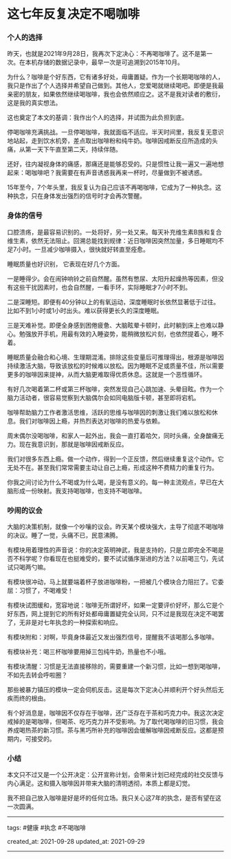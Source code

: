 # 这七年反复决定不喝咖啡

### 个人的选择

昨天，也就是2021年9月28日，我再次下定决心：不再喝咖啡了。这不是第一次。在本机存储的数据记录中，最早一次是可追溯到2015年10月。

为什么？咖啡是个好东西，它有诸多好处，毋庸置疑。作为一个长期喝咖啡的人，我只是作出了个人选择并希望自己做到。其他人，您爱喝就继续喝吧。即便是我最亲密的朋友，如果依然继续喝咖啡，我也会依然顺应之。这不是我对读者的敷衍，这是我的真实想法。

这也奠定了本文的基调：我作出个人的选择，并试图为此负担到底。

停喝咖啡充满挑战。一旦停喝咖啡，我就面临不适应。半天时间里，我反复无意识地站起，走到饮水机旁，差点取出咖啡粉和纯牛奶。咖啡因戒断反应所造成的头痛，从第一天下午直至第二天，持续伴随。

还好，往内凝视身体的痛感，那痛还是能够忍受的。只是惯性让我一遍又一遍地想起来：喝咖啡吧？我需要在有声音诱惑我再来一杯时，尽量做到不被诱惑。

15年至今，7个年头里，我反复认为自己应该不再喝咖啡，它成为了一种执念。这种执念，只在身体发出强烈的信号时才会再次警醒。

### 身体的信号

口腔溃疡，是最容易识别的。一处将好，另一处又来。每天补充维生素B族和复合维生素，依然无法阻止。回溯总能找到规律：近日咖啡因突然加量，多日睡眠均不足7小时。一旦减少咖啡摄入，很快就好转直至痊愈。

睡眠质量也好识别， 它表现在好几个方面。

一是睡得少。会在闹钟响铃之前自然醒。虽然有憋尿、太阳升起燥热等因素，但没有这些干扰因素时，也会自然醒，一看手环，实际睡眠才7小时不到。

二是深睡短。即便有40分钟以上的有氧运动，深度睡眠时长依然显著低于过往。比如不到1小时或1小时出头。难以获得更长久的深度睡眠。

三是天难补觉。即便全身感到困倦疲惫、大脑眩晕卡顿时，此时躺到床上也难以静心。勉强放开手机，用最有效的入睡姿势，能稍微放松片刻，也依然提着心，睡不着。

睡眠质量会融合和心境、生理期混淆。排除这些变量后可推理得出，根源是咖啡因持续激活大脑，导致该放松的时候难以放松。因为睡眠不足或质量不佳，所以需要更多的咖啡因来提神，从而大脑更难取得优质休息。这就是一个恶性循环。

有好几次喝着第二杯或第三杯咖啡，突然发现自己心跳加速、头晕目眩。作为一个脑力活动者，很容易觉察到大脑偶尔会如同电脑版卡顿，甚至即将宕机。

咖啡帮助脑力工作者激活思维，活跃的思维与咖啡因的刺激让我们难以放松和休息。我们对咖啡因上瘾，并热烈表达对咖啡的热爱与依赖。

周末偶尔没喝咖啡，和家人一起外出，我会一直打着哈欠，同时头痛，全身酸痛无力。现在我意识到，那就是咖啡因戒断反应。

我们对很多东西上瘾。做一个动作，得到一个正反馈，然后继续重复这个动作。它无处不在。甚至我们常常需要主动让自己上瘾，形成这种不费精力的重复行为。

你我之间讨论为什么不喝或为什么喝，是没有意义的。每一种主流观点，早已在大脑形成一份映射。我支持喝咖啡，也支持不喝咖啡。

### 吵闹的议会

大脑的决策机制，就像一个吵嚷的议会。昨天某个模块强大，主导了彻底不喝咖啡的决议。睡了一觉，头痛不已，民意沸腾。

有模块用着理性的声音说：你的决定英明神武，我是支持的，只是立即完全不喝是否不科学呢？你看现在也挺难受的，要不试试循序渐进的方法？以前喝三勺，先试试只喝两勺嘛。

有模块很冲动，马上就要端着杯子放进咖啡粉，一把被几个模块合力阻拦了。它委屈：习惯了，不喝难受！

有模块试图缓和，宽容地说：咖啡无所谓好坏，如果一定要评价好坏，那么它是个好东西，网上提到它的所有好处都毋庸置疑完全认同，只不过是我现在决定不喝罢了，无非是对七年执念的一种探索和响应。

有模块附和：对啊，毕竟身体最近又发出强烈信号，提醒我不该喝那么多咖啡。

有模块补充：喝三杯咖啡要用掉三包纯牛奶，热量也不小哦。

有模块清醒：习惯是无法直接移除的，需要重建一个新习惯，比如一想到喝咖啡，不如先去转会呼啦圈？

那些被暴力镇压的模块一定会伺机反击。这是每次下定决心并顺利开个好头然后无疾而终的根由。

有个好消息是，咖啡因不仅存在于咖啡，还广泛存在于茶和巧克力中。我这次决定戒掉的是喝咖啡，但喝茶、吃巧克力并不受影响。为了取代喝咖啡的旧习惯，我会养成喝热茶的新习惯。茶与黑巧所补充的咖啡因会缓解咖啡因戒断反应。这都是预期内，可接受的。

### 小结

本文只不过又是一个公开决定：公开宣称计划，会带来计划已经完成的社交反馈与内心满足。这和摄入咖啡因并带来大脑的清明透彻，本质上都是幻觉。

我不把自己放入咖啡是好是坏的任何立场。我只关心这7年的执念，是否有望在这一次圆满。

---

tags: #健康 #执念 #不喝咖啡

created_at: 2021-09-28
updated_at: 2021-09-29

---
